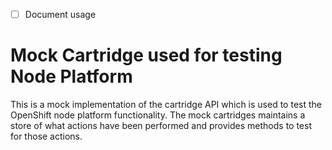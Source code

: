- [ ] Document usage

# Mock Cartridge used for testing Node Platform

This is a mock implementation of the cartridge API which is used to test the 
OpenShift node platform functionality.  The mock cartridges maintains a store
of what actions have been performed and provides methods to test for those actions.  

